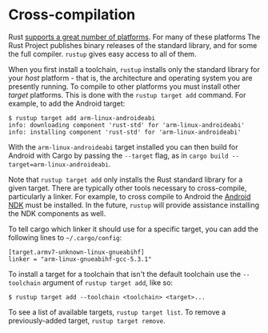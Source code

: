 # Cross-compilation

Rust [supports a great number of platforms][p]. For many of these platforms
The Rust Project publishes binary releases of the standard library, and for
some the full compiler. `rustup` gives easy access to all of them.

[p]: https://doc.rust-lang.org/nightly/rustc/platform-support.html

When you first install a toolchain, `rustup` installs only the standard
library for your *host* platform - that is, the architecture and operating
system you are presently running. To compile to other platforms you must
install other *target* platforms. This is done with the `rustup target add`
command. For example, to add the Android target:

```console
$ rustup target add arm-linux-androideabi
info: downloading component 'rust-std' for 'arm-linux-androideabi'
info: installing component 'rust-std' for 'arm-linux-androideabi'
```

With the `arm-linux-androideabi` target installed you can then build for
Android with Cargo by passing the `--target` flag, as in `cargo build
--target=arm-linux-androideabi`.

Note that `rustup target add` only installs the Rust standard library for a
given target. There are typically other tools necessary to cross-compile,
particularly a linker. For example, to cross compile to Android the [Android
NDK] must be installed. In the future, `rustup` will provide assistance
installing the NDK components as well.

[Android NDK]: https://developer.android.com/tools/sdk/ndk/index.html

To tell cargo which linker it should use for a specific target, you can add the
following lines to `~/.cargo/config`:
```console
[target.armv7-unknown-linux-gnueabihf]
linker = "arm-linux-gnueabihf-gcc-5.3.1"
```

To install a target for a toolchain that isn't the default toolchain use the
`--toolchain` argument of `rustup target add`, like so:

```console
$ rustup target add --toolchain <toolchain> <target>...
```

To see a list of available targets, `rustup target list`. To remove a
previously-added target, `rustup target remove`.
